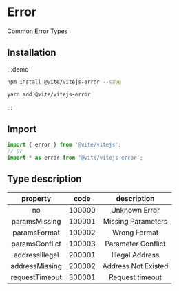 # Error
Common Error Types

## Installation

:::demo
```bash tab:npm
npm install @vite/vitejs-error --save
```

```bash tab:yarn
yarn add @vite/vitejs-error
```
:::

## Import

```javascript import
import { error } from '@vite/vitejs';
// Or
import * as error from '@vite/vitejs-error';
```

## Type description

| property | code | description |
|:-----:|:-------:|:--------:|
| no | 100000 | Unknown Error |
| paramsMissing | 100001 | Missing Parameters |
| paramsFormat | 100002 | Wrong Format |
| paramsConflict | 100003 | Parameter Conflict |
| addressIllegal | 200001 | Illegal Address |
| addressMissing | 200002 | Address Not Existed |
| requestTimeout | 300001 | Request timeout |
